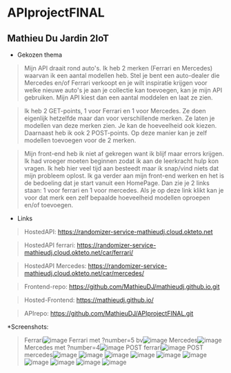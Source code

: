 # APIprojectFINAL
## Mathieu Du Jardin 2IoT
* Gekozen thema
>Mijn API draait rond auto's. Ik heb 2 merken (Ferrari en Mercedes) waarvan ik een aantal modellen heb. Stel je bent een auto-dealer die Mercedes en/of Ferrari verkoopt en je wilt inspiratie krijgen voor welke nieuwe auto's je aan je collectie kan toevoegen, kan je mijn API gebruiken. Mijn API kiest dan een aantal moddelen en laat ze zien.

>Ik heb 2 GET-points, 1 voor Ferrari en 1 voor Mercedes. Ze doen eigenlijk hetzelfde maar dan voor verschillende merken. Ze laten je modellen van deze merken zien. Je kan de hoeveelheid ook kiezen.
>Daarnaast heb ik ook 2 POST-points. Op deze manier kan je zelf modellen toevoegen voor de 2 merken.

>Mijn front-end heb ik niet af gekregen want ik blijf maar errors krijgen. Ik had vroeger moeten beginnen zodat ik aan de leerkracht hulp kon vragen. Ik heb hier veel tijd aan besteedt maar ik snap/vind niets dat mijn probleem oplost. Ik ga verder aan mijn front-end werken en het is de bedoeling dat je start vanuit een HomePage. Dan zie je 2 links staan: 1 voor ferrari en 1 voor mercedes. Als je op deze link klikt kan je voor dat merk een zelf bepaalde hoeveelheid modellen oproepen en/of toevoegen.

* Links
>HostedAPI: https://randomizer-service-mathieudj.cloud.okteto.net

>HostedAPI ferrari: https://randomizer-service-mathieudj.cloud.okteto.net/car/ferrari/

>HostedAPI Mercedes: https://randomizer-service-mathieudj.cloud.okteto.net/car/mercedes/

>Frontend-repo: https://github.com/MathieuDJ/mathieudj.github.io.git

>Hosted-Frontend: https://mathieudj.github.io/

>APIrepo: https://github.com/MathieuDJ/APIprojectFINAL.git

*Screenshots:
>Ferrari![image](https://user-images.githubusercontent.com/72858870/202922449-69a3af41-84b2-4f3a-9b50-48f5c7e1acc1.png)
>Ferrari met ?number=5 bv![image](https://user-images.githubusercontent.com/72858870/202922467-27c186ce-c054-486d-a017-2ad9ef8956eb.png)
>Mercedes![image](https://user-images.githubusercontent.com/72858870/202922483-26913d5a-ce38-4ae7-9b4f-72cbbf426e73.png)
>Mercedes met ?number=4![image](https://user-images.githubusercontent.com/72858870/202922500-0162aa52-a926-4cbc-bc7e-8cfb68127c91.png)
>POST ferrari![image](https://user-images.githubusercontent.com/72858870/202922519-75633e68-b1ce-4515-adb3-d1beeb7a9602.png)
>POST mercedes![image](https://user-images.githubusercontent.com/72858870/202922539-9a76cbee-5834-4b14-80d5-5a3546b4121f.png)
>![image](https://user-images.githubusercontent.com/72858870/202922565-944f0c5b-4466-4ccd-bb1b-56b3323d0175.png)
>![image](https://user-images.githubusercontent.com/72858870/202922575-aa713e4f-b5e8-4e8a-b0a7-e3fe0379c2cc.png)
>![image](https://user-images.githubusercontent.com/72858870/202922585-81efd960-7abf-4801-94fd-8228d0487aac.png)
>![image](https://user-images.githubusercontent.com/72858870/202922595-70a04e5c-8687-4c10-a9eb-5e91356e1992.png)
>![image](https://user-images.githubusercontent.com/72858870/202922611-8bcd70c8-6215-4e66-9787-5321fdb2e40b.png)
>![image](https://user-images.githubusercontent.com/72858870/202922636-f774bd05-52cb-4eca-b24b-d370d05a4150.png)
>![image](https://user-images.githubusercontent.com/72858870/202922644-4429d01a-c525-4cf9-9f39-71abdd92b84d.png)
>![image](https://user-images.githubusercontent.com/72858870/202922651-5745cf26-c314-479c-ade6-41a11fea699a.png)
>![image](https://user-images.githubusercontent.com/72858870/202922661-cd4602ab-4c9c-40df-a6b1-e52a8b09b3a5.png)




